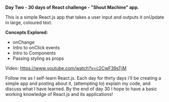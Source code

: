 **Day Two - 30 days of React challenge - "Shout Machine" app.**

This is a simple React.js app that takes a user input and outputs it onUpdate in large, coloured text.

**Concepts Explored:**
- onChange
- Intro to onClick events
- Intro to Components
- Passing styling as props
 
Video: https://www.youtube.com/watch?v=c2CwF39sTjM

Follow me as I self-learn React.js. Each day for thirty days i'll be creating a simple app and posting about it, (attempting to) explain my code, and discuss what I have learned. By the end of day 30 I hope to have a basic working knowledge of React.js and its applications!
